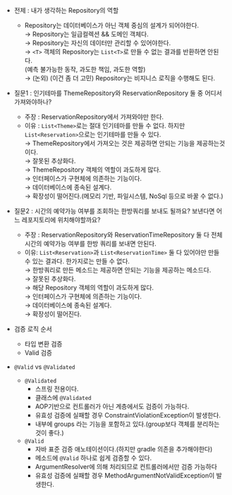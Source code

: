 - 전제 : 내가 생각하는 Repository의 역할<br>
    - Repository는 데이터베이스가 아닌 객체 중심의 설계가 되어야한다.<br>
    &rarr; Repository는 일급컬렉션 && 도메인 객체다.<br>
    &rarr; Repository는 자신의 데이터만 관리할 수 있어야한다.<br>
    &rarr; `<T>` 객체의 Repository는 `List<T>`로 만들 수 없는 결과를 반환하면 안된다.<br>(예측 불가능한 동작, 과도한 책임, 과도한 역할)<br>
    &rarr; (논외) (이건 좀 더 고민) Repository는 비지니스 로직을 수행해도 된다.<br>

- 질문1 : 인기테마를 ThemeRepository와 ReservationRepository 둘 중 어디서 가져와야하나?
    - 주장 : ReservationRepository에서 가져와야만 한다.
    - 이유 : `List<Theme>`로는 절대 인기테마를 만들 수 없다. 하지만 `List<Reservation>`으로는 인기테마를 만들 수 있다.<br>
    &rarr; ThemeRepository에서 가져오는 것은 제공하면 안되는 기능을 제공하는것이다.<br>
    &rarr; 잘못된 추상화다.<br>
    &rarr; ThemeRepository 객체의 역할이 과도하게 많다.<br>
    &rarr; 인터페이스가 구현체에 의존하는 기능이다.<br>
    &rarr; 데이터베이스에 종속된 설계다.<br>
    &rarr; 확장성이 떨어진다.(메모리 기반, 파일시스템, NoSql 등으로 바꿀 수 없다.)<br>

- 질문2 : 시간의 예약가능 여부를 조회하는 한방쿼리를 보내도 될까요? 보낸다면 어느 레포지토리에 위치해야할까요?
    - 주장 : ReservationRepository와 ReservationTimeRepository 둘 다 전체 시간의 예약가능 여부를 한방 쿼리를 보내면 안된다.
    - 이유: `List<Reservation>`과 `List<ReservationTime>` 둘 다 있어야만 만들 수 있는 결과다. 한가지로는 만들 수 없다.<br>
    &rarr; 한방쿼리로 만든 메소드는 제공하면 안되는 기능을 제공하는 메소드다.<br>
    &rarr; 잘못된 추상화다.<br>
    &rarr; 해당 Repository 객체의 역할이 과도하게 많다.<br>
    &rarr; 인터페이스가 구현체에 의존하는 기능이다.<br>
    &rarr; 데이터베이스에 종속된 설계다.<br>
    &rarr; 확장성이 떨어진다.

- 검증 로직 순서
    - 타입 변환 검증
    - Valid 검증

- `@Valid` vs `@Validated`
    - `@Validated`
        - 스프링 전용이다.
        - 클래스에 `@Validated`
        - AOP기반으로 컨트롤러가 아닌 계층에서도 검증이 가능하다.
        - 유효성 검증에 실패할 경우 ConstraintViolationException이 발생한다.
        - 내부에 groups 라는 기능을 포함하고 있다.(group보다 객체를 분리하는 것이 좋다.)
    - `@Valid`
        - 자바 표준 검증 애노테이션이다.(하지만 gradle 의존을 추가해야한다)
        - 메소드에 `@Valid` 하나로 쉽게 검증할 수 있다. 
        - ArgumentResolver에 의해 처리되므로 컨트롤러에서만 검증 가능하다
        - 유효성 검증에 실패할 경우 MethodArgumentNotValidException이 발생한다.
